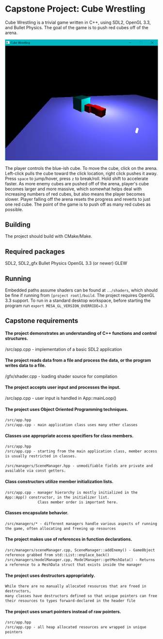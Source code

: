 # Capstone Project: Cube Wrestling

Cube Wrestling is a trivial game written in C++, using SDL2, OpenGL 3.3, and Bullet Physics. The goal of the game is to push red cubes off of the arena.


<img src="image/game.png" />


The player controls the blue-ish cube. To move the cube, click on the arena. Left-click pulls the cube toward the click location, right click pushes it away.
Press `space` to jump/hover, press `z` to break/roll. Hold shift to accelerate faster.
As more enemy cubes are pushed off of the arena, player's cube becomes larger and more massive, which somewhat helps deal with increasing numbers of red cubes, but also means the player becomes slower.
Player falling off the arena resets the progress and reverts to just one red cube.
The point of the game is to push off as many red cubes as possible.


## Building
The project should build with CMake/Make.


## Required packages
SDL2, SDL2_gfx
Bullet Physics
OpenGL 3.3 (or newer)
GLEW


## Running
Embedded paths assume shaders can be found at `../shaders`, which should be fine if running from `[project root]/build`.
The project requires OpenGL 3.3 support.
To run in a standard desktop workspace, before starting the program run `export MESA_GL_VERSION_OVERRIDE=3.3`

## Capstone requirements

#### The project demonstrates an understanding of C++ functions and control structures.
   /src/app.cpp - implementation of a basic SDL2 application

#### The project reads data from a file and process the data, or the program writes data to a file.
   /gfx/shader.cpp - loading shader source for compilation

#### The project accepts user input and processes the input.
   /src/app.cpp - user input is handled in App::mainLoop()
   
#### The project uses Object Oriented Programming techniques.
    /src/app.hpp
    /src/app.cpp - main application class uses many other classes

#### Classes use appropriate access specifiers for class members.
    /src/app.hpp
    /src/app.cpp - starting from the main application class, member access is usually restricted in classes.                     

    /src/managers/SceneManager.hpp - unmodifiable fields are private and available via const getters.                     
#### Class constructors utilize member initialization lists.
    /src/app.cpp - manager hierarchy is mostly initialized in the App::App() constructor, in the initializer list. 
                   Class member order is important here. 
#### Classes encapsulate behavior.
    /src/managers/* - different managers handle various aspects of running the game, often allocating and freeing up resources
    
#### The project makes use of references in function declarations.
    /src/managers/sceneManager.cpp, SceneManager::addEnemy() - GameObject reference grabbed from std::List::enplace_back()
    /src/managers/modelManager.cpp, ModelManager::getMeshData() - Returns a reference to a MeshData struct that exists inside the manager
     
#### The project uses destructors appropriately.
    While there are no manually allocated resources that are freed in destructors, 
    many classes have destructors defined so that unique pointers can free their resources to types forward-declared in the header file  

#### The project uses smart pointers instead of raw pointers.
    /src/app.hpp
    /src/app.cpp - all heap allocated resources are wrapped in unique pointers     
